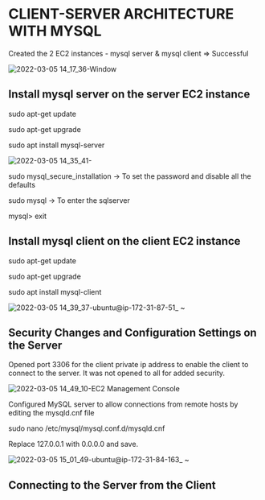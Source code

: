 # CLIENT-SERVER ARCHITECTURE WITH MYSQL
Created the 2 EC2 instances - mysql server & mysql client => Successful

![2022-03-05 14_17_36-Window](https://user-images.githubusercontent.com/97810379/156884746-a34c66cf-fbe4-4222-a61c-b14db9c742ed.jpg)

## Install mysql server on the server EC2 instance
sudo apt-get update

sudo apt-get upgrade

sudo apt install mysql-server

![2022-03-05 14_35_41-](https://user-images.githubusercontent.com/97810379/156886189-0da43340-7847-46fc-906a-ea42c5c53b6b.jpg)

sudo mysql_secure_installation -> To set the password and disable all the defaults

sudo mysql -> To enter the sqlserver

mysql> exit

## Install mysql client on the client EC2 instance
sudo apt-get update

sudo apt-get upgrade

sudo apt install mysql-client

![2022-03-05 14_39_37-ubuntu@ip-172-31-87-51_ ~](https://user-images.githubusercontent.com/97810379/156886211-aedc05c5-588c-40cc-b25e-b7979806cefb.jpg)

## Security Changes and Configuration Settings on the Server
Opened port 3306 for the client private ip address to enable the client to connect to the server. It was not opened to all for added security.

![2022-03-05 14_49_10-EC2 Management Console](https://user-images.githubusercontent.com/97810379/156886339-5bac3b23-de14-4c0d-8fdc-21a113c01557.jpg)

Configured MySQL server to allow connections from remote hosts by editing the mysqld.cnf file

sudo nano /etc/mysql/mysql.conf.d/mysqld.cnf

Replace 127.0.0.1 with 0.0.0.0 and save.

![2022-03-05 15_01_49-ubuntu@ip-172-31-84-163_ ~](https://user-images.githubusercontent.com/97810379/156886645-279c565b-10ca-4cb7-bbb6-c6660605284f.jpg)

## Connecting to the Server from the Client
